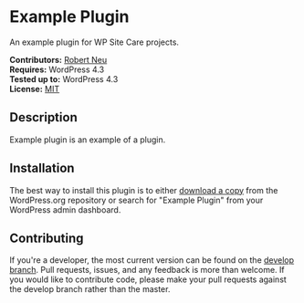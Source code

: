# Example Plugin

An example plugin for WP Site Care projects.

__Contributors:__ [Robert Neu](https://github.com/robneu)  
__Requires:__ WordPress 4.3  
__Tested up to:__ WordPress 4.3  
__License:__ [MIT](http://wpsitecare.mit-license.org/)  

## Description ##

Example plugin is an example of a plugin.

## Installation ##

The best way to install this plugin is to either [download a copy](https://wordpress.org/plugins/example-plugin/) from the WordPress.org repository or search for "Example Plugin" from your WordPress admin dashboard.

## Contributing ##

If you're a developer, the most current version can be found on the [develop branch](https://github.com/wpsitecare/example-plugin/tree/develop). Pull requests, issues, and any feedback is more than welcome. If you would like to contribute code, please make your pull requests against the develop branch rather than the master.
